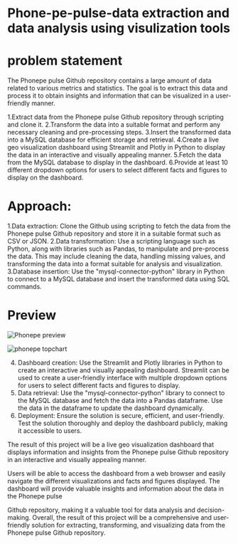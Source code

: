 # Phone-pe-pulse-data extraction and data analysis using visulization tools
# problem statement
The Phonepe pulse Github repository contains a large amount of data related to various metrics and statistics. The goal is to extract this data and process it to obtain insights and information that can be visualized in a user-friendly manner.

1.Extract data from the Phonepe pulse Github repository through scripting and clone it.
2.Transform the data into a suitable format and perform any necessary cleaning and pre-processing steps.
3.Insert the transformed data into a MySQL database for efficient storage and retrieval.
4.Create a live geo visualization dashboard using Streamlit and Plotly in Python to display the data in an interactive and visually 
  appealing manner.
5.Fetch the data from the MySQL database to display in the dashboard.
6.Provide at least 10 different dropdown options for users to select different facts and figures to display on the dashboard.
# Approach:

1.Data extraction: Clone the Github using scripting to fetch the data from the Phonepe pulse Github repository and store it in a suitable 
  format such as CSV or JSON.
2.Data transformation: Use a scripting language such as Python, along with libraries such as Pandas, to manipulate and pre-process the 
  data. This may include cleaning the data, handling missing values, and transforming the data into a format suitable for analysis and 
  visualization.
3.Database insertion: Use the "mysql-connector-python" library in Python to connect to a MySQL database and insert the transformed data 
  using SQL commands.
  
# Preview
![Phonepe preview](https://github.com/RajalakshmiRathinam/Phonepe_pulse/assets/147459733/b89910ac-cc19-4df8-89c7-a71749d17414)

![phonepe topchart](https://github.com/RajalakshmiRathinam/Phonepe_pulse/assets/147459733/606d7226-b923-4125-900e-8f970d499a24)

4. Dashboard creation: Use the Streamlit and Plotly libraries in Python to create
   an interactive and visually appealing dashboard. Streamlit can be used to
   create a user-friendly interface with multiple dropdown options for users to
   select different facts and figures to display.
5. Data retrieval: Use the "mysql-connector-python" library to connect to the
   MySQL database and fetch the data into a Pandas dataframe. Use the data in
   the dataframe to update the dashboard dynamically.
6. Deployment: Ensure the solution is secure, efficient, and user-friendly. Test
   the solution thoroughly and deploy the dashboard publicly, making it
   accessible to users.

The result of this project will be a live geo visualization dashboard that displays
information and insights from the Phonepe pulse Github repository in an interactive
and visually appealing manner.

Users will be able to access the dashboard from a web browser and easily navigate
the different visualizations and facts and figures displayed. The dashboard will
provide valuable insights and information about the data in the Phonepe pulse

Github repository, making it a valuable tool for data analysis and decision-making.
Overall, the result of this project will be a comprehensive and user-friendly solution
for extracting, transforming, and visualizing data from the Phonepe pulse Github
repository.
